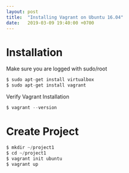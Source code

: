 ```yaml
---
layout: post
title:  "Installing Vagrant on Ubuntu 16.04"
date:   2019-03-09 19:40:00 +0700
---
```

# Installation

Make sure you are logged with sudo/root

```s
$ sudo apt-get install virtualbox
$ sudo apt-get install vagrant
```

Verify Vagrant Installation

```s
$ vagrant --version
```

# Create Project

```s
$ mkdir ~/project1
$ cd ~/project1
$ vagrant init ubuntu
$ vagrant up
```